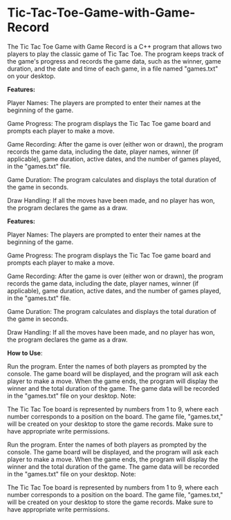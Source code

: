 # Tic-Tac-Toe-Game-with-Game-Record
The Tic Tac Toe Game with Game Record is a C++ program that allows two players to play the classic game of Tic Tac Toe. The program keeps track of the game's progress and records the game data, such as the winner, game duration, and the date and time of each game, in a file named "games.txt" on your desktop.

**Features:**

Player Names: The players are prompted to enter their names at the beginning of the game.

Game Progress: The program displays the Tic Tac Toe game board and prompts each player to make a move.

Game Recording: After the game is over (either won or drawn), the program records the game data, including the date, player names, winner (if applicable), game duration, active dates, and the number of games played, in the "games.txt" file.

Game Duration: The program calculates and displays the total duration of the game in seconds.

Draw Handling: If all the moves have been made, and no player has won, the program declares the game as a draw.

**Features:**

Player Names: The players are prompted to enter their names at the beginning of the game.

Game Progress: The program displays the Tic Tac Toe game board and prompts each player to make a move.

Game Recording: After the game is over (either won or drawn), the program records the game data, including the date, player names, winner (if applicable), game duration, active dates, and the number of games played, in the "games.txt" file.

Game Duration: The program calculates and displays the total duration of the game in seconds.

Draw Handling: If all the moves have been made, and no player has won, the program declares the game as a draw.

**How to Use**:

Run the program.
Enter the names of both players as prompted by the console.
The game board will be displayed, and the program will ask each player to make a move.
When the game ends, the program will display the winner and the total duration of the game.
The game data will be recorded in the "games.txt" file on your desktop.
Note:

The Tic Tac Toe board is represented by numbers from 1 to 9, where each number corresponds to a position on the board.
The game file, "games.txt," will be created on your desktop to store the game records. Make sure to have appropriate write permissions.

Run the program.
Enter the names of both players as prompted by the console.
The game board will be displayed, and the program will ask each player to make a move.
When the game ends, the program will display the winner and the total duration of the game.
The game data will be recorded in the "games.txt" file on your desktop.
Note:

The Tic Tac Toe board is represented by numbers from 1 to 9, where each number corresponds to a position on the board.
The game file, "games.txt," will be created on your desktop to store the game records. Make sure to have appropriate write permissions.
